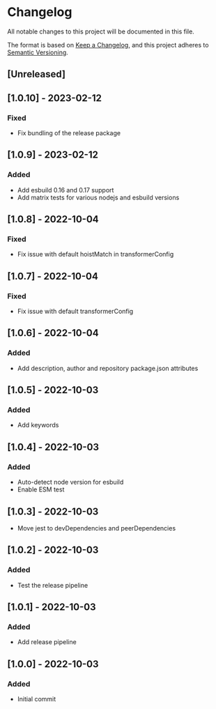 # Changelog

All notable changes to this project will be documented in this file.

The format is based on [Keep a Changelog](https://keepachangelog.com/en/1.0.0/),
and this project adheres to [Semantic Versioning](https://semver.org/spec/v2.0.0.html).

## [Unreleased]

## [1.0.10] - 2023-02-12
### Fixed
 * Fix bundling of the release package

## [1.0.9] - 2023-02-12
### Added
 * Add esbuild 0.16 and 0.17 support
 * Add matrix tests for various nodejs and esbuild versions

## [1.0.8] - 2022-10-04
### Fixed
 * Fix issue with default hoistMatch in transformerConfig

## [1.0.7] - 2022-10-04
### Fixed
 * Fix issue with default transformerConfig

## [1.0.6] - 2022-10-04
### Added
 * Add description, author and repository package.json attributes

## [1.0.5] - 2022-10-03
### Added
 * Add keywords

## [1.0.4] - 2022-10-03
### Added
 * Auto-detect node version for esbuild
 * Enable ESM test

## [1.0.3] - 2022-10-03
 * Move jest to devDependencies and peerDependencies

## [1.0.2] - 2022-10-03
### Added
 * Test the release pipeline

## [1.0.1] - 2022-10-03
### Added
 * Add release pipeline

## [1.0.0] - 2022-10-03
### Added
 * Initial commit
